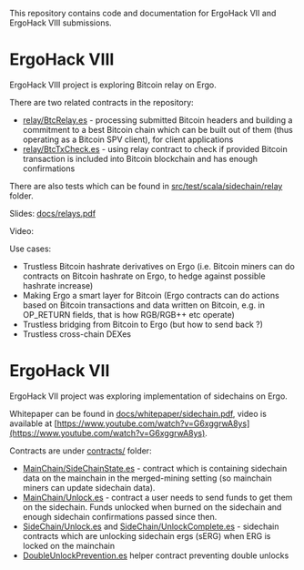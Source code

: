 

This repository contains code and documentation for ErgoHack VII and ErgoHack VIII submissions.

ErgoHack VIII
=============

ErgoHack VIII project is exploring Bitcoin relay on Ergo.

There are two related contracts in the repository:

* [relay/BtcRelay.es](contracts/relay/BtcRelay.es) - processing submitted Bitcoin headers and building a commitment 
to a best Bitcoin chain which can be built out of them (thus operating as a Bitcoin SPV client), for client applications
* [relay/BtcTxCheck.es](contracts/relay/BtcTxCheck.es) - using relay contract to check if provided Bitcoin transaction 
is included into Bitcoin blockchain and has enough confirmations

There are also tests which can be found in [src/test/scala/sidechain/relay](src/test/scala/sidechain/relay) folder.

Slides: [docs/relays.pdf](docs/relays.pdf)

Video:

Use cases:

* Trustless Bitcoin hashrate derivatives on Ergo (i.e. Bitcoin miners can do contracts on Bitcoin hashrate on Ergo, to hedge against possible hashrate increase)   
* Making Ergo a smart layer for Bitcoin (Ergo contracts can do actions based on Bitcoin transactions and data written on Bitcoin, e.g. in OP_RETURN fields, that is how RGB/RGB++ etc operate)    
* Trustless bridging from Bitcoin to Ergo (but how to send back ?)
* Trustless cross-chain DEXes

ErgoHack VII
============

ErgoHack VII project was exploring implementation of sidechains on Ergo.

Whitepaper can be found in [docs/whitepaper/sidechain.pdf](docs/whitepaper/sidechain.pdf), video is available at 
[https://www.youtube.com/watch?v=G6xggrwA8ys](https://www.youtube.com/watch?v=G6xggrwA8ys).

Contracts are under [contracts/](contracts/) folder:

* [MainChain/SideChainState.es](contracts/MainChain/SideChainState.es) - contract which is containing sidechain data
on the mainchain in the merged-mining setting (so mainchain miners can update sidechain data).
* [MainChain/Unlock.es](contracts/MainChain/Unlock.es) - contract a user needs to send funds to get them on the sidechain.
Funds unlocked when burned on the sidechain and enough sidechain confirmations passed since then.
* [SideChain/Unlock.es](contracts/SideChain/Unlock.es) and [SideChain/UnlockComplete.es](contracts/SideChain/UnlockComplete.es) -
sidechain contracts which are unlocking sidechain ergs (sERG) when ERG is locked on the mainchain 
* [DoubleUnlockPrevention.es](contracts/DoubleUnlockPrevention.es) helper contract preventing double unlocks